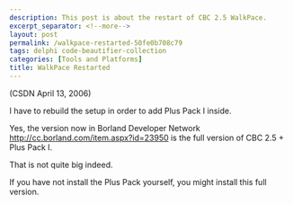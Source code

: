 ```yaml
---
description: This post is about the restart of CBC 2.5 WalkPace.
excerpt_separator: <!--more-->
layout: post
permalink: /walkpace-restarted-50fe0b708c79
tags: delphi code-beautifier-collection
categories: [Tools and Platforms]
title: WalkPace Restarted
---
```

(CSDN April 13, 2006)

I have to rebuild the setup in order to add Plus Pack I inside.
<!--more-->

Yes, the version now in Borland Developer Network
http://cc.borland.com/item.aspx?id=23950
is the full version of CBC 2.5 + Plus Pack I.

That is not quite big indeed.

If you have not install the Plus Pack yourself, you might install this full version.
